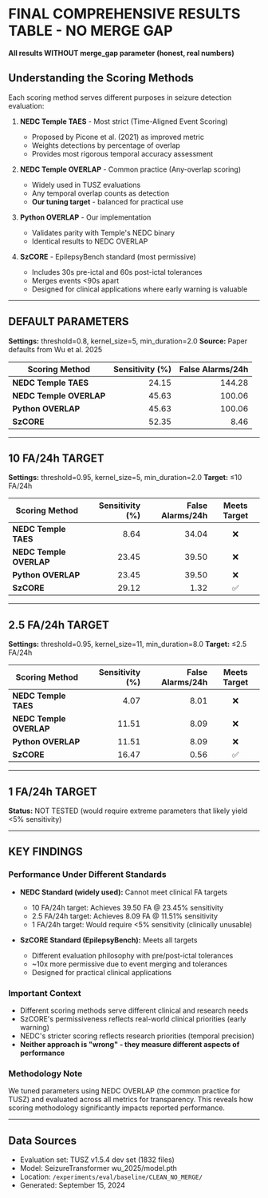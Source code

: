 # FINAL COMPREHENSIVE RESULTS TABLE - NO MERGE GAP
**All results WITHOUT merge_gap parameter (honest, real numbers)**

## Understanding the Scoring Methods

Each scoring method serves different purposes in seizure detection evaluation:

1. **NEDC Temple TAES** - Most strict (Time-Aligned Event Scoring)
   - Proposed by Picone et al. (2021) as improved metric
   - Weights detections by percentage of overlap
   - Provides most rigorous temporal accuracy assessment

2. **NEDC Temple OVERLAP** - Common practice (Any-overlap scoring)
   - Widely used in TUSZ evaluations
   - Any temporal overlap counts as detection
   - **Our tuning target** - balanced for practical use

3. **Python OVERLAP** - Our implementation
   - Validates parity with Temple's NEDC binary
   - Identical results to NEDC OVERLAP

4. **SzCORE** - EpilepsyBench standard (most permissive)
   - Includes 30s pre-ictal and 60s post-ictal tolerances
   - Merges events <90s apart
   - Designed for clinical applications where early warning is valuable

---

## DEFAULT PARAMETERS
**Settings:** threshold=0.8, kernel_size=5, min_duration=2.0
**Source:** Paper defaults from Wu et al. 2025

| Scoring Method | Sensitivity (%) | False Alarms/24h |
|---|---:|---:|
| **NEDC Temple TAES** | 24.15 | 144.28 |
| **NEDC Temple OVERLAP** | 45.63 | 100.06 |
| **Python OVERLAP** | 45.63 | 100.06 |
| **SzCORE** | 52.35 | 8.46 |

---

## 10 FA/24h TARGET
**Settings:** threshold=0.95, kernel_size=5, min_duration=2.0
**Target:** ≤10 FA/24h

| Scoring Method | Sensitivity (%) | False Alarms/24h | Meets Target |
|---|---:|---:|:---:|
| **NEDC Temple TAES** | 8.64 | 34.04 | ❌ |
| **NEDC Temple OVERLAP** | 23.45 | 39.50 | ❌ |
| **Python OVERLAP** | 23.45 | 39.50 | ❌ |
| **SzCORE** | 29.12 | 1.32 | ✅ |

---

## 2.5 FA/24h TARGET
**Settings:** threshold=0.95, kernel_size=11, min_duration=8.0
**Target:** ≤2.5 FA/24h

| Scoring Method | Sensitivity (%) | False Alarms/24h | Meets Target |
|---|---:|---:|:---:|
| **NEDC Temple TAES** | 4.07 | 8.01 | ❌ |
| **NEDC Temple OVERLAP** | 11.51 | 8.09 | ❌ |
| **Python OVERLAP** | 11.51 | 8.09 | ❌ |
| **SzCORE** | 16.47 | 0.56 | ✅ |

---

## 1 FA/24h TARGET
**Status:** NOT TESTED (would require extreme parameters that likely yield <5% sensitivity)

---

## KEY FINDINGS

### Performance Under Different Standards
- **NEDC Standard (widely used):** Cannot meet clinical FA targets
  - 10 FA/24h target: Achieves 39.50 FA @ 23.45% sensitivity
  - 2.5 FA/24h target: Achieves 8.09 FA @ 11.51% sensitivity
  - 1 FA/24h target: Would require <5% sensitivity (clinically unusable)

- **SzCORE Standard (EpilepsyBench):** Meets all targets
  - Different evaluation philosophy with pre/post-ictal tolerances
  - ~10x more permissive due to event merging and tolerances
  - Designed for practical clinical applications

### Important Context
- Different scoring methods serve different clinical and research needs
- SzCORE's permissiveness reflects real-world clinical priorities (early warning)
- NEDC's stricter scoring reflects research priorities (temporal precision)
- **Neither approach is "wrong" - they measure different aspects of performance**

### Methodology Note
We tuned parameters using NEDC OVERLAP (the common practice for TUSZ) and evaluated across all metrics for transparency. This reveals how scoring methodology significantly impacts reported performance.

---

## Data Sources
- Evaluation set: TUSZ v1.5.4 dev set (1832 files)
- Model: SeizureTransformer wu_2025/model.pth
- Location: `/experiments/eval/baseline/CLEAN_NO_MERGE/`
- Generated: September 15, 2024